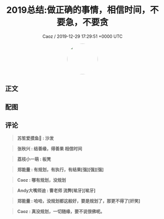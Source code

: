 <h1 align="center">2019总结:做正确的事情，相信时间，不要急，不要贪</h1>
<p align="center">
    <a>Caoz / 2019-12-29 17:29:51 &#43;0000 UTC</a>
</p>

<div align="center">
    <img src="https://images.zsxq.com/Fq1ec0LaMgzg1iEwJesuuOoekfTn?e=1590940799&amp;token=kIxbL07-8jAj8w1n4s9zv64FuZZNEATmlU_Vm6zD:gitkG3UJjUIIFGyx27kihI1V6bQ=" width="100" height="100" style="border:1px solid;border-radius:50%; color:#ffffff"/>
</div>

## 正文

<div>

</div>

## 配图
<div class="image" align="center">

</div>

## 评论

<div align="left">
<div>

<blockquote >
<span> <strong>苏笙爱摸鱼🐶 : 沙发 </strong></span>
</blockquote>

<blockquote >
<span> <strong>张秋兴 : 结善缘，得善果
相信时间 </strong></span>
</blockquote>

<blockquote >
<span> <strong>荔枝小一萌 : 板凳 </strong></span>
</blockquote>

<blockquote >
<span> <strong>郑能量 : 有规划，有执行，有结果[强][强][强] </strong></span>
</blockquote>

<blockquote >
<span> <strong>Caoz : 哪有规划，没规划 </strong></span>
</blockquote>

<blockquote >
<span> <strong>Andy大嘴师迪 : 曹老师 流弊[呲牙][呲牙] </strong></span>
</blockquote>

<blockquote >
<span> <strong>郑能量 : 哈哈，没规划都这般好，要是规划了，那更不得了[奸笑] </strong></span>
</blockquote>

<blockquote >
<span> <strong>Caoz : 真没规划，一切随缘，要不说很佛呢。 </strong></span>
</blockquote>

</div>
</div>